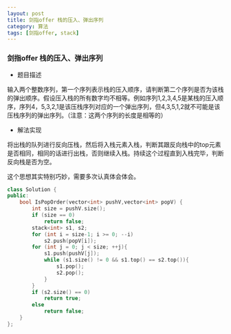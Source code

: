 ```yaml
---
layout: post
title: 剑指offer 栈的压入、弹出序列
category: 算法
tags: [剑指offer, stack]
---
```


### 剑指offer 栈的压入、弹出序列 ###

* 题目描述

输入两个整数序列，第一个序列表示栈的压入顺序，请判断第二个序列是否为该栈的弹出顺序。假设压入栈的所有数字均不相等。例如序列1,2,3,4,5是某栈的压入顺序，序列4，5,3,2,1是该压栈序列对应的一个弹出序列，但4,3,5,1,2就不可能是该压栈序列的弹出序列。（注意：这两个序列的长度是相等的）

* 解法实现

将出栈的队列进行反向压栈，然后将入栈元素入栈，判断其跟反向栈中的top元素是否相同，相同的话进行出栈，否则继续入栈。持续这个过程直到入栈完毕，判断反向栈是否为空。

这个思想其实特别巧妙，需要多次认真体会体会。

```cpp
class Solution {
public:
    bool IsPopOrder(vector<int> pushV,vector<int> popV) {
        int size = pushV.size();
		if (size == 0)
			return false;
		stack<int> s1, s2;
		for (int i = size-1; i >= 0; --i)
			s2.push(popV[i]);
		for (int j = 0; j < size; ++j){
			s1.push(pushV[j]);
			while (s1.size() != 0 && s1.top() == s2.top()){
				s1.pop();
				s2.pop();
			}
		}
		if (s2.size() == 0)
			return true;
		else
			return false;
    }
};
```
